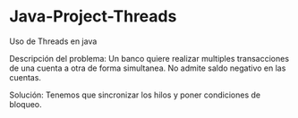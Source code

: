# Java-Project-Threads
Uso de Threads en java

Descripción del problema: Un banco quiere realizar multiples transacciones de una cuenta a otra de forma simultanea. No admite saldo negativo en las cuentas.

Solución: Tenemos que sincronizar los hilos y poner condiciones de bloqueo.
